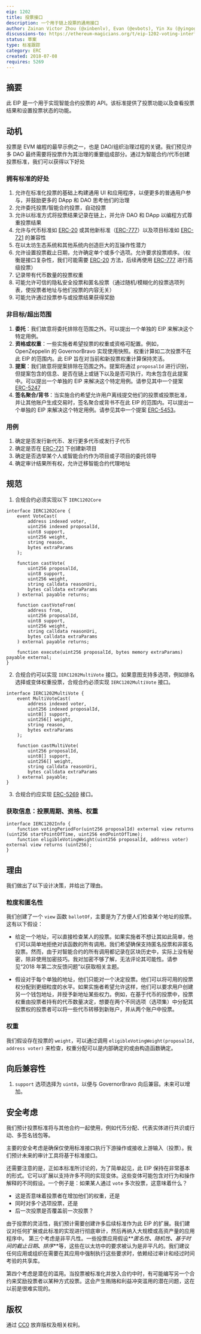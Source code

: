 ```yaml
---
eip: 1202
title: 投票接口
description: 一个用于链上投票的通用接口
author: Zainan Victor Zhou (@xinbenlv), Evan (@evbots), Yin Xu (@yingogobot)
discussions-to: https://ethereum-magicians.org/t/eip-1202-voting-interface/11484
status: 草案
type: 标准跟踪
category: ERC
created: 2018-07-08
requires: 5269
---
```


## 摘要

此 EIP 是一个用于实现智能合约投票的 API。该标准提供了投票功能以及查看投票结果和设置投票状态的功能。

## 动机

投票是 EVM 编程的最早示例之一，也是 DAO/组织治理过程的关键。我们预见许多 DAO 最终需要将投票作为其治理的重要组成部分。通过为智能合约/代币创建投票标准，我们可以获得以下好处

### 拥有标准的好处

1. 允许在标准化投票的基础上构建通用 UI 和应用程序，以便更多的普通用户参与，并鼓励更多的 DApp 和 DAO 思考他们的治理
2. 允许委托投票/智能合约投票，自动投票
3. 允许以标准方式将投票结果记录在链上，并允许 DAO 和 DApp 以编程方式尊重投票结果
4. 允许与代币标准如 [ERC-20](./erc-20.md) 或其他新标准（[ERC-777](./eip-777.md)）以及项目标准如 [ERC-721](./eip-721.md) 的兼容性
5. 在以太坊生态系统和其他系统内创造巨大的互操作性潜力
6. 允许设置投票截止日期，允许确定单个或多个选项。允许要求投票顺序。（权衡是接口复杂性，我们可能需要 [ERC-20](./erc-20.md) 方法，后续再使用 [ERC-777](./eip-777.md) 进行高级投票）
7. 记录带有代币数量的投票权重
8. 可能允许可信的隐私安全投票和匿名投票（通过随机/模糊化的投票选项列表，使投票者地址与他们投票的内容无关）
9. 可能允许通过投票参与或投票结果获得奖励

### 非目标/超出范围

1. **委托**：我们故意将委托排除在范围之外。可以提出一个单独的 EIP 来解决这个特定用例。
2. **资格或权重**：一些实施者希望投票的权重或资格可配置。例如，OpenZeppelin 的 GovernorBravo 实现使用快照。权重计算如二次投票不在此 EIP 的范围内。此 EIP 旨在对当前和新投票权重计算保持灵活。
3. **提案**：我们故意将提案排除在范围之外。提案将通过 `proposalId` 进行识别，但提案包含的信息、是否在链上或链下以及是否可执行，均未包含在此提案中。可以提出一个单独的 EIP 来解决这个特定用例。请参见其中一个提案 [ERC-5247](./eip-5247.md)
4. **签名聚合/背书**：当实施合约希望允许用户离线提交他们的投票或投票批准，并让其他账户生成交易时，签名聚合或背书不在此 EIP 的范围内。可以提出一个单独的 EIP 来解决这个特定用例。请参见其中一个提案 [ERC-5453](./eip-5453.md)。

### 用例

1. 确定是否发行新代币、发行更多代币或发行子代币
2. 确定是否在 [ERC-721](./eip-721.md) 下创建新项目
3. 确定是否选举某个人或智能合约作为项目或子项目的委托领导
4. 确定审计结果所有权，允许迁移智能合约代理地址

## 规范

1. 合规合约必须实现以下 `IERC1202Core`

```solidity
interface IERC1202Core {
    event VoteCast(
        address indexed voter,
        uint256 indexed proposalId,
        uint8 support,
        uint256 weight,
        string reason,
        bytes extraParams
    );

    function castVote(
        uint256 proposalId,
        uint8 support,
        uint256 weight,
        string calldata reasonUri,
        bytes calldata extraParams
    ) external payable returns;

    function castVoteFrom(
        address from,
        uint256 proposalId,
        uint8 support,
        uint256 weight,
        string calldata reasonUri,
        bytes calldata extraParams
    ) external payable returns;

    function execute(uint256 proposalId, bytes memory extraParams) payable external;
}
```

2. 合规合约可以实现 `IERC1202MultiVote` 接口。如果意图支持多选项，例如排名选择或变体权重投票，合规合约必须实现 `IERC1202MultiVote` 接口。

```solidity
interface IERC1202MultiVote {
    event MultiVoteCast(
        address indexed voter,
        uint256 indexed proposalId,
        uint8[] support,
        uint256[] weight,
        string reason,
        bytes extraParams
    );

    function castMultiVote(
        uint256 proposalId,
        uint8[] support,
        uint256[] weight,
        string calldata reasonUri,
        bytes calldata extraParams
    ) external payable;
}
```

3. 合规合约应实现 [ERC-5269](./eip-5269.md) 接口。

### 获取信息：投票周期、资格、权重

```solidity
interface IERC1202Info {
    function votingPeriodFor(uint256 proposalId) external view returns (uint256 startPointOfTime, uint256 endPointOfTime);
    function eligibleVotingWeight(uint256 proposalId, address voter) external view returns (uint256);
}
```

## 理由

我们做出了以下设计决策，并给出了理由。

### 粒度和匿名性

我们创建了一个 `view` 函数 `ballotOf`，主要是为了方便人们检查某个地址的投票。这有以下假设：

- 给定一个地址，可以直接检查某人的投票。如果实施者不想让其如此简单，他们可以简单地拒绝对该函数的所有调用。我们希望确保支持匿名投票和非匿名投票。然而，由于对智能合约的所有调用都记录在区块历史中，实际上没有秘密，除非使用加密技巧。我对加密不够了解，无法评论其可能性。请参见“2018 年第二次反馈问题”以获取相关主题。

- 假设对于每个单独的地址，他们只能对一个决定投票。他们可以将可用的投票权分配到更细粒度的水平。如果实施者希望允许这样，他们可以要求用户创建另一个钱包地址，并授予新地址某些权力。例如，在基于代币的投票中，投票权重由投票者持有的代币数量决定，想要在两个不同选项（选项集）中分配其投票权的投票者可以将一些代币转移到新账户，并从两个账户中投票。

### 权重

我们假设存在投票的 `weight`，可以通过调用 `eligibleVotingWeight(proposalId, address voter)` 来检查，权重分配可以是内部确定的或由构造函数确定。

## 向后兼容性

1. `support` 选项选择为 `uint8`，以便与 GovernorBravo 向后兼容。未来可以增加。

## 安全考虑

我们预计投票标准将与其他合约一起使用，例如代币分配、代表实体进行共识或行动、多签名钱包等。

主要的安全考虑是确保仅使用标准接口执行下游操作或接收上游输入（投票）。我们预计未来的审计工具将基于标准接口。

还需要注意的是，正如本标准所讨论的，为了简单起见，此 EIP 保持在非常基本的形式。它可以扩展以支持许多不同的实现变体。这些变体可能包含对行为和操作解释的不同假设。一个例子是：如果某人通过 `vote` 多次投票，这意味着什么？

- 这是否意味着投票者在增加他们的权重，还是
- 同时对多个选项投票，还是
- 后一次投票是否覆盖前一次投票？

由于投票的灵活性，我们预计需要创建许多后续标准作为此 EIP 的扩展。我们建议对任何扩展或此标准的实现进行彻底审计，然后再纳入大规模或高资产量的应用程序中。
第三个考虑是非平凡性。一些投票应用假设**_匿名性_**、**_随机性_**、**_基于时间的截止日期_**、**_排序_**等，这些在以太坊中的要求被认为是非平凡的。我们建议任何应用或组织在需要在其应用中强制执行这些要求时，依赖经过审计和经过时间考验的共享库。

第四个考虑是潜在的滥用。当投票被标准化并放入合约中时，有可能编写另一个合约来奖励投票者以某种方式投票。这会产生贿赂和利益冲突滥用的潜在问题，这在以前是很难实现的。

## 版权

通过 [CC0](../LICENSE.md) 放弃版权及相关权利。